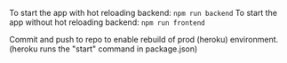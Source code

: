 
To start the app with hot reloading backend: `npm run backend`
To start the app without hot reloading backend: `npm run frontend`

Commit and push to repo to enable rebuild of prod (heroku) environment.
(heroku runs the "start" command in package.json)